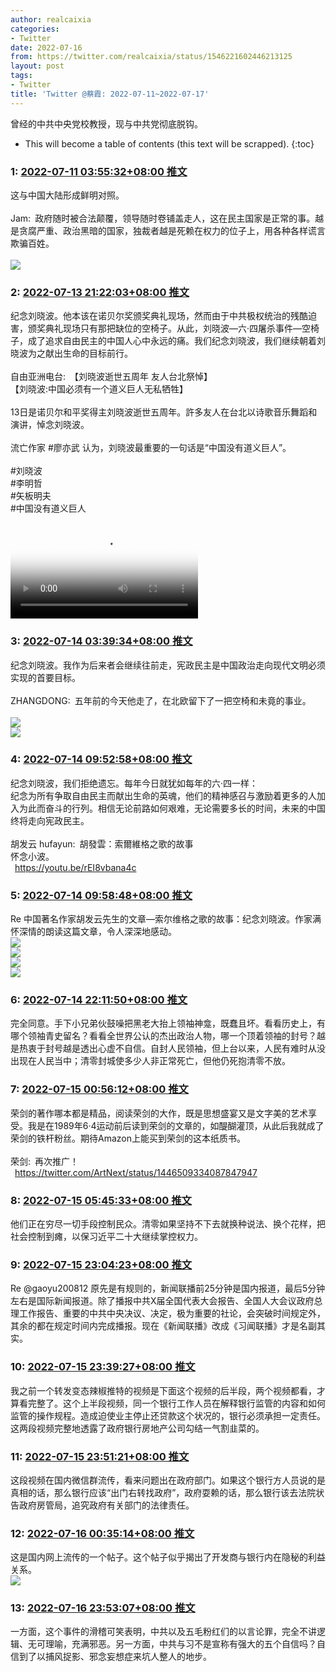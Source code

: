 ```yaml
---
author: realcaixia
categories:
- Twitter
date: 2022-07-16
from: https://twitter.com/realcaixia/status/1546221602446213125
layout: post
tags:
- Twitter
title: 'Twitter @蔡霞: 2022-07-11~2022-07-17'
---
```


曾经的中共中央党校教授，现与中共党彻底脱钩。 

* This will become a table of contents (this text will be scrapped).
{:toc}

### 1: [2022-07-11 03:55:32+08:00 推文](https://twitter.com/realcaixia/status/1546221602446213125)

这与中国大陆形成鲜明对照。<br><br>Jam: 政府随时被合法颠覆，领导随时卷铺盖走人，这在民主国家是正常的事。越是贪腐严重、政治黑暗的国家，独裁者越是死赖在权力的位子上，用各种各样谎言欺骗百姓。<br><br><img style="" src="https://pbs.twimg.com/media/FXQ-RdxXkAAbahl?format=jpg&amp;name=orig" referrerpolicy="no-referrer">

### 2: [2022-07-13 21:22:03+08:00 推文](https://twitter.com/realcaixia/status/1547209743848165377)

纪念刘晓波。他本该在诺贝尔奖颁奖典礼现场，然而由于中共极权统治的残酷迫害，颁奖典礼现场只有那把缺位的空椅子。从此，刘晓波—六·四屠杀事件—空椅子，成了追求自由民主的中国人心中永远的痛。我们纪念刘晓波，我们继续朝着刘晓波为之献出生命的目标前行。<br><br>自由亚洲电台: 【刘晓波逝世五周年 友人台北祭悼】<br>【刘晓波:中国必须有一个道义巨人无私牺牲】<br><br>13日是诺贝尔和平奖得主刘晓波逝世五周年。許多友人在台北以诗歌音乐舞蹈和演讲，悼念刘晓波。<br><br>流亡作家 #廖亦武 认为，刘晓波最重要的一句话是“中国没有道义巨人”。<br><br>#刘晓波<br>#李明哲<br>#矢板明夫<br>#中国没有道义巨人<br><br><video src="https://video.twimg.com/ext_tw_video/1547182384252010496/pu/vid/720x720/mcaCz7kODqDkw2y-.mp4?tag=12" controls="controls" poster="https://pbs.twimg.com/ext_tw_video_thumb/1547182384252010496/pu/img/g_xZMsl74FPN_yst.jpg"></video>

### 3: [2022-07-14 03:39:34+08:00 推文](https://twitter.com/realcaixia/status/1547304749938130944)

纪念刘晓波。我作为后来者会继续往前走，宪政民主是中国政治走向现代文明必须实现的首要目标。<br><br>ZHANGDONG: 五年前的今天他走了，在北欧留下了一把空椅和未竟的事业。<br><br><img style="" src="https://pbs.twimg.com/media/FXkHj9VX0AA-gJt?format=jpg&amp;name=orig" referrerpolicy="no-referrer"><br><img style="" src="https://pbs.twimg.com/media/FXkHkSPWIAMDhWI?format=jpg&amp;name=orig" referrerpolicy="no-referrer">

### 4: [2022-07-14 09:52:58+08:00 推文](https://twitter.com/realcaixia/status/1547398719150211073)

纪念刘晓波，我们拒绝遗忘。每年今日就犹如每年的六·四一样：<br>纪念为所有争取自由民主而献出生命的英魂，他们的精神感召与激励着更多的人加入为此而奋斗的行列。相信无论前路如何艰难，无论需要多长的时间，未来的中国终将走向宪政民主。<br><br>胡发云 hufayun: 胡發雲：索爾維格之歌的故事 <br>怀念小波。<br> <a href="https://youtu.be/rEI8vbana4c" target="_blank" rel="noopener noreferrer">https://youtu.be/rEI8vbana4c</a>

### 5: [2022-07-14 09:58:48+08:00 推文](https://twitter.com/realcaixia/status/1547400187169181697)

Re 中国著名作家胡发云先生的文章—索尔维格之歌的故事：纪念刘晓波。作家满怀深情的朗读这篇文章，令人深深地感动。<br><img style="" src="https://pbs.twimg.com/media/FXl4RIoXoAcJyWx?format=jpg&amp;name=orig" referrerpolicy="no-referrer"><br><img style="" src="https://pbs.twimg.com/media/FXl4RIkXkAAtrml?format=jpg&amp;name=orig" referrerpolicy="no-referrer"><br><img style="" src="https://pbs.twimg.com/media/FXl4RIlXEAEOv3j?format=jpg&amp;name=orig" referrerpolicy="no-referrer"><br><img style="" src="https://pbs.twimg.com/media/FXl4RIkXoAA3QNK?format=jpg&amp;name=orig" referrerpolicy="no-referrer">

### 6: [2022-07-14 22:11:50+08:00 推文](https://twitter.com/realcaixia/status/1547584659038486529)

完全同意。手下小兄弟伙鼓噪把黑老大抬上领袖神龛，既蠢且坏。看看历史上，有哪个领袖青史留名？看看全世界公认的杰出政治人物，哪一个顶着领袖的封号？越是热衷于封号越是透出心虚不自信。自封人民领袖，但上台以来，人民有难时从没出现在人民当中；清零封城使多少人非正常死亡，但他仍死抱清零不放。

### 7: [2022-07-15 00:56:12+08:00 推文](https://twitter.com/realcaixia/status/1547626026435375104)

荣剑的著作哪本都是精品，阅读荣剑的大作，既是思想盛宴又是文字美的艺术享受。我是在1989年6·4运动前后读到荣剑的文章的，如醍醐灌顶，从此后我就成了荣剑的铁杆粉丝。期待Amazon上能买到荣剑的这本纸质书。<br><br>荣剑: 再次推广！<br> <a href="https://twitter.com/ArtNext/status/1446509334087847947" target="_blank" rel="noopener noreferrer">https://twitter.com/ArtNext/status/1446509334087847947</a>

### 8: [2022-07-15 05:45:33+08:00 推文](https://twitter.com/realcaixia/status/1547698840366567429)

他们正在穷尽一切手段控制民众。清零如果坚持不下去就换种说法、换个花样，把社会控制到瘫，以保习近平二十大继续掌控权力。

### 9: [2022-07-15 23:04:23+08:00 推文](https://twitter.com/realcaixia/status/1547960272320544774)

Re @gaoyu200812 原先是有规则的，新闻联播前25分钟是国内报道，最后5分钟左右是国际新闻报道。除了播报中共X届全国代表大会报告、全国人大会议政府总理工作报告、重要的中共中央决议、决定，极为重要的社论，会突破时间规定外，其余的都在规定时间内完成播报。现在《新闻联播》改成《习闻联播》才是名副其实。

### 10: [2022-07-15 23:39:27+08:00 推文](https://twitter.com/realcaixia/status/1547969096158810115)

我之前一个转发变态辣椒推特的视频是下面这个视频的后半段，两个视频都看，才算看完整了。这个上半段视频，同一个银行工作人员在解释银行监管的内容和如何监管的操作规程。造成迫使业主停止还贷款这个状况的，银行必须承担一定责任。这两段视频完整地透露了政府银行房地产公司勾结一气割韭菜的。

### 11: [2022-07-15 23:51:21+08:00 推文](https://twitter.com/realcaixia/status/1547972093869928455)

这段视频在国内微信群流传，看来问题出在政府部门。如果这个银行方人员说的是真相的话，那么银行应该“出门右转找政府”，政府耍赖的话，那么银行该去法院状告政府房管局，追究政府有关部门的法律责任。

### 12: [2022-07-16 00:35:14+08:00 推文](https://twitter.com/realcaixia/status/1547983137363283974)

这是国内网上流传的一个帖子。这个帖子似乎揭出了开发商与银行内在隐秘的利益关系。<br><img style="" src="https://pbs.twimg.com/media/FXuKdA0UEAcDZI6?format=jpg&amp;name=orig" referrerpolicy="no-referrer">

### 13: [2022-07-16 23:53:07+08:00 推文](https://twitter.com/realcaixia/status/1548334925681635332)

一方面，这个事件的滑稽可笑表明，中共以及五毛粉红们的以言论罪，完全不讲逻辑、无可理喻，充满邪恶。另一方面，中共与习不是宣称有强大的五个自信吗？自信到了以捕风捉影、邪念妄想症来坑人整人的地步。

